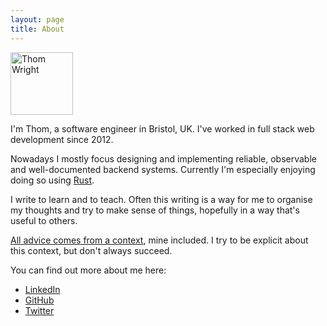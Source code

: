 ```yaml
---
layout: page
title: About
---
```


<img class="img-circle" height="100" width="100" alt="Thom Wright" src="//www.gravatar.com/avatar/b5c94d56e4e52feeb6d6568c8450a6a0?s=200&amp;r=pg">

I'm Thom, a software engineer in Bristol, UK. I've worked in full stack web development since 2012.

Nowadays I mostly focus designing and implementing reliable, observable and well-documented backend systems. Currently I'm especially enjoying doing so using [Rust](https://www.rust-lang.org/).

I write to learn and to teach. Often this writing is a way for me to organise my thoughts and try to make sense of things, hopefully in a way that's useful to others.

[All advice comes from a context](https://www.tedinski.com/2018/06/19/all-advice-has-context.html), mine included. I try to be explicit about this context, but don't always succeed.

You can find out more about me here:

- [LinkedIn](https://www.linkedin.com/in/thomwright0)
- [GitHub](https://github.com/ThomWright)
- [Twitter](https://twitter.com/ThomWright0)
